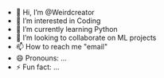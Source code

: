 - 👋 Hi, I’m @Weirdcreator
- 👀 I’m interested in Coding
- 🌱 I’m currently learning Python
- 💞️ I’m looking to collaborate on ML projects
- 📫 How to reach me "email"
- 😄 Pronouns: ...
- ⚡ Fun fact: ...

<!---
Weirdcreator/Weirdcreator is a ✨ special ✨ repository because its `README.md` (this file) appears on your GitHub profile.
You can click the Preview link to take a look at your changes.
--->
